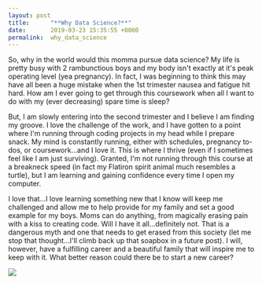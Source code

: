 ```yaml
---
layout: post
title:      "**Why Data Science?**"
date:       2019-03-23 15:35:55 +0000
permalink:  why_data_science
---
```



So, why in the world would this momma pursue data science?  My life is pretty busy with 2 rambunctious boys and my body isn't exactly at it's peak operating level (yea pregnancy).  In fact, I was beginning to think this may have all been a huge mistake when the 1st trimester nausea and fatigue hit hard.  How am I ever going to get through this coursework when all I want to do with my (ever decreasing) spare time is sleep?  

But, I am slowly entering into the second trimester and I believe I am finding my groove.  I love the challenge of the work, and I have gotten to a point where I'm running through coding projects in my head while I prepare snack.  My mind is constantly running, either with schedules, pregnancy to-dos, or coursework...and I love it.  This is where I thrive (even if I sometimes feel like I am just surviving).  Granted, I'm not running through this course at a breakneck speed (in fact my Flatiron spirit animal much resembles a turtle), but I am learning and gaining confidence every time I open my computer. 

I love that...I love learning something new that I know will keep me challenged and allow me to help provide for my family and set a good example for my boys.  Moms can do anything, from magically erasing pain with a kiss to creating code.  Will I have it all...definitely not.  That is a dangerous myth and one that needs to get erased from this society (let me stop that thought...I'll climb back up that soapbox in a future post).  I will, however, have a fulfilling career and a beautiful family that will inspire me to keep with it.  What better reason could there be to start a new career?

![](https://photos.app.goo.gl/3GS7Sb2yTkjbLfMn9)


